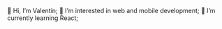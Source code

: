 👋 Hi, I’m Valentín;
👀 I’m interested in web and mobile development;
🌱 I’m currently learning React;
